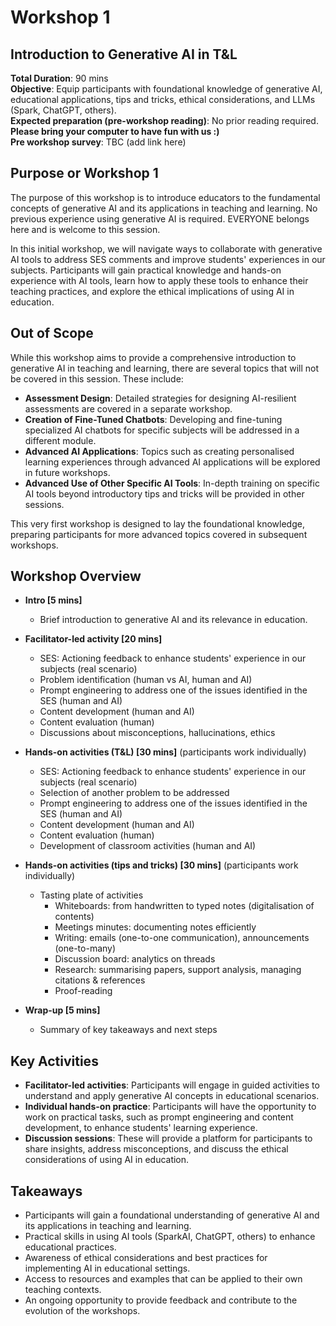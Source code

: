 # Workshop 1

## Introduction to Generative AI in T&L

**Total Duration**: 90 mins  
**Objective**: Equip participants with foundational knowledge of generative AI, educational applications, tips and tricks, ethical considerations, and LLMs (Spark, ChatGPT, others).  
**Expected preparation (pre-workshop reading)**: No prior reading required. **Please bring your computer to have fun with us :)**  
**Pre workshop survey**: TBC (add link here)

## Purpose or Workshop 1

The purpose of this workshop is to introduce educators to the fundamental concepts of generative AI and its applications in teaching and learning. No previous experience using generative AI is required. EVERYONE belongs here and is welcome to this session. 

In this initial workshop, we will navigate ways to collaborate with generative AI tools to address SES comments and improve students' experiences in our subjects. Participants will gain practical knowledge and hands-on experience with AI tools, learn how to apply these tools to enhance their teaching practices, and explore the ethical implications of using AI in education.

## Out of Scope

While this workshop aims to provide a comprehensive introduction to generative AI in teaching and learning, there are several topics that will not be covered in this session. These include:

- **Assessment Design**: Detailed strategies for designing AI-resilient assessments are covered in a separate workshop.
- **Creation of Fine-Tuned Chatbots**: Developing and fine-tuning specialized AI chatbots for specific subjects will be addressed in a different module.
- **Advanced AI Applications**: Topics such as creating personalised learning experiences through advanced AI applications will be explored in future workshops.
- **Advanced Use of Other Specific AI Tools**: In-depth training on specific AI tools beyond introductory tips and tricks will be provided in other sessions.

This very first workshop is designed to lay the foundational knowledge, preparing participants for more advanced topics covered in subsequent workshops.

## Workshop Overview

- **Intro [5 mins]**
  - Brief introduction to generative AI and its relevance in education.

- **Facilitator-led activity [20 mins]**
  - SES: Actioning feedback to enhance students' experience in our subjects (real scenario)
  - Problem identification (human vs AI, human and AI)
  - Prompt engineering to address one of the issues identified in the SES (human and AI)
  - Content development (human and AI)
  - Content evaluation (human)
  - Discussions about misconceptions, hallucinations, ethics

- **Hands-on activities (T&L) [30 mins]** (participants work individually)
  - SES: Actioning feedback to enhance students' experience in our subjects (real scenario)
  - Selection of another problem to be addressed
  - Prompt engineering to address one of the issues identified in the SES (human and AI)
  - Content development (human and AI)
  - Content evaluation (human)
  - Development of classroom activities (human and AI)

- **Hands-on activities (tips and tricks) [30 mins]** (participants work individually)
  - Tasting plate of activities
    - Whiteboards: from handwritten to typed notes (digitalisation of contents)
    - Meetings minutes: documenting notes efficiently
    - Writing: emails (one-to-one communication), announcements (one-to-many)
    - Discussion board: analytics on threads
    - Research: summarising papers, support analysis, managing citations & references
    - Proof-reading

- **Wrap-up [5 mins]**
  - Summary of key takeaways and next steps

## Key Activities

- **Facilitator-led activities**: Participants will engage in guided activities to understand and apply generative AI concepts in educational scenarios.
- **Individual hands-on practice**: Participants will have the opportunity to work on practical tasks, such as prompt engineering and content development, to enhance students' learning experience.
- **Discussion sessions**: These will provide a platform for participants to share insights, address misconceptions, and discuss the ethical considerations of using AI in education.

## Takeaways

- Participants will gain a foundational understanding of generative AI and its applications in teaching and learning.
- Practical skills in using AI tools (SparkAI, ChatGPT, others) to enhance educational practices.
- Awareness of ethical considerations and best practices for implementing AI in educational settings.
- Access to resources and examples that can be applied to their own teaching contexts.
- An ongoing opportunity to provide feedback and contribute to the evolution of the workshops.


